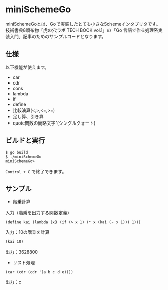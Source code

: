 # miniSchemeGo

miniSchemeGoとは、Goで実装したとても小さなSchemeインタプリタです。
技術書典8頒布物「虎の穴ラボ TECH BOOK vol.1」の「Go 言語で作る処理系実装入門」記事のためのサンプルコードとなります。

## 仕様

以下機能が使えます。

 - car
 - cdr
 - cons
 - lambda
 - if
 - define
 - 比較演算(<,>,<=,>=)
 - 足し算、引き算
 - quote関数の簡略文字'(シングルクォート)

## ビルドと実行

```
$ go build
$ ./miniSchemeGo
miniSchemeGo>
```

`Control + C` で終了できます。

## サンプル

 - 階乗計算

入力（階乗を出力する関数定義）
```
(define kai (lambda (x) (if (> x 1) (* x (kai (- x 1))) 1)))
```

入力：10の階乗を計算
```
(kai 10)
```
出力：3628800

 - リスト処理

```
(car (cdr (cdr '(a b c d e))))
```

出力：c
